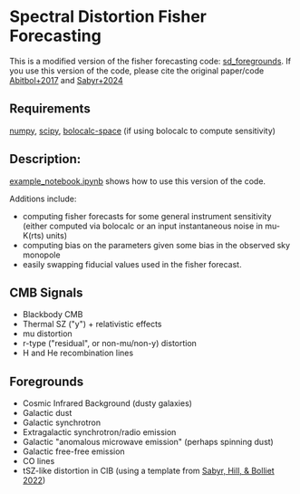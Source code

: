 # Spectral Distortion Fisher Forecasting

This is a modified version of the fisher forecasting code: [sd_foregrounds](https://github.com/mabitbol/sd_foregrounds). 
If you use this version of the code, please cite the original paper/code [Abitbol+2017](https://arxiv.org/abs/1705.01534) and [Sabyr+2024]()

## Requirements
[numpy](https://numpy.org/),
[scipy](https://scipy.org/),
[bolocalc-space](https://github.com/csierra2/bolocalc-space) (if using bolocalc to compute sensitivity)

## Description:
[example_notebook.ipynb](example_notebook.ipynb) shows how to use this version of the code. 

Additions include: 
  * computing fisher forecasts for some general instrument sensitivity (either computed via bolocalc or an input instantaneous noise in mu-K(rts) units)
  * computing bias on the parameters given some bias in the observed sky monopole
  * easily swapping fiducial values used in the fisher forecast.

## CMB Signals
 * Blackbody CMB
 * Thermal SZ ("y") + relativistic effects
 * mu distortion
 * r-type ("residual", or non-mu/non-y) distortion
 * H and He recombination lines

## Foregrounds
 * Cosmic Infrared Background (dusty galaxies)
 * Galactic dust
 * Galactic synchrotron
 * Extragalactic synchrotron/radio emission
 * Galactic "anomalous microwave emission" (perhaps spinning dust)
 * Galactic free-free emission
 * CO lines
 * tSZ-like distortion in CIB (using a template from [Sabyr, Hill, & Bolliet 2022](https://arxiv.org/abs/2202.02275))


